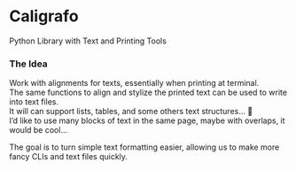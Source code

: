 # Caligrafo
Python Library with Text and Printing Tools

### The Idea
Work with alignments for texts, essentially when printing at terminal.  
The same functions to align and stylize the printed text can be used to write into text files.  
It will can support lists, tables, and some others text structures… 🤔  
I’d like to use many blocks of text in the same page, maybe with overlaps, it would be cool…  

The goal is to turn simple text formatting easier, allowing us to make more fancy CLIs and text files quickly.
